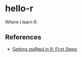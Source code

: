 # hello-r

Where I learn R.

## References

- [Getting staRted in R: First Steps](https://www.kaggle.com/rtatman/getting-started-in-r-first-steps)

